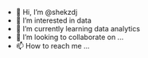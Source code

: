 - 👋 Hi, I’m @shekzdj
- 👀 I’m interested in data
- 🌱 I’m currently learning data analytics
- 💞️ I’m looking to collaborate on ...
- 📫 How to reach me ...

<!---
shekzdj/shekzdj is a ✨ special ✨ repository because its `README.md` (this file) appears on your GitHub profile.
You can click the Preview link to take a look at your changes.
--->
